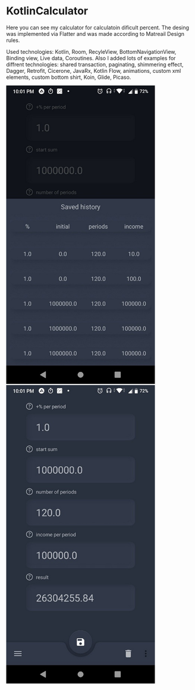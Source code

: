 # KotlinCalculator

Here you can see my calculator for calculatoin dificult percent.
The desing was implemented via Flatter and was made according to Matreail Design rules.

Used technologies: Kotlin, Room, RecyleView, BottomNavigationView, Binding view, Live data, Coroutines.
Also I added lots of examples for diffrent technologies: shared transaction, paginating, shimmering effect, Dagger, Retrofit, Cicerone, JavaRx, Kotlin Flow, animations, custom xml elements, custom bottom shirt, Koin, Glide, Picaso.

![history](screenshots/history.jpg)
![main_screen](screenshots/main_screen.jpg)
